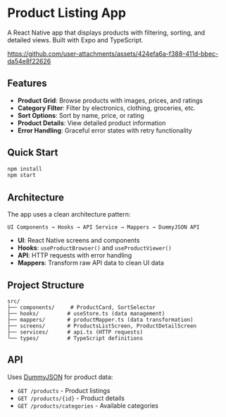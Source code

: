 # Product Listing App

A React Native app that displays products with filtering, sorting, and detailed views. Built with Expo and TypeScript.

https://github.com/user-attachments/assets/424efa6a-f388-411d-bbec-da54e8f22626

## Features

- **Product Grid**: Browse products with images, prices, and ratings
- **Category Filter**: Filter by electronics, clothing, groceries, etc.
- **Sort Options**: Sort by name, price, or rating
- **Product Details**: View detailed product information
- **Error Handling**: Graceful error states with retry functionality

## Quick Start

```bash
npm install
npm start
```

## Architecture

The app uses a clean architecture pattern:

```
UI Components → Hooks → API Service → Mappers → DummyJSON API
```

- **UI**: React Native screens and components
- **Hooks**: `useProductBrowser()` and `useProductViewer()`
- **API**: HTTP requests with error handling
- **Mappers**: Transform raw API data to clean UI data

## Project Structure

```
src/
├── components/     # ProductCard, SortSelector
├── hooks/         # useStore.ts (data management)
├── mappers/       # productMapper.ts (data transformation)
├── screens/       # ProductsListScreen, ProductDetailScreen
├── services/      # api.ts (HTTP requests)
└── types/         # TypeScript definitions
```

## API

Uses [DummyJSON](https://dummyjson.com) for product data:
- `GET /products` - Product listings
- `GET /products/{id}` - Product details
- `GET /products/categories` - Available categories

